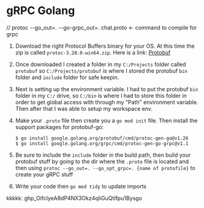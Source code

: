 # gRPC Golang
// protoc --go_out=. --go-grpc_out=. chat.proto <- command to compile for grpc
1. Download the right Protocol Buffers binary for your OS. At this time the zip is called `protoc-3.20.0-win64.zip`.
    Here is a link: [Protobuf](https://github.com/protocolbuffers/protobuf/releases/tag/v3.20.0)

2. Once downloaded I created a folder in my `C:/Projects` folder called `protobuf` so `C:/Projects/protobuf` is where I stored the protobuf `bin` folder and `include` folder for safe keepin.

3. Next is setting up the environment variable. I had to put the protobuf `bin` folder in my `C:/` drive, so `C:/bin` is where I had to store this folder in order to get global access with through my "Path" environment variable. Then after that I was able to setup my workspace env.

4. Make your `.proto` file then create you a `go mod init` file. Then install the support packages for protobuf-go:
    ```
    $ go install google.golang.org/protobuf/cmd/protoc-gen-go@v1.26
    $ go install google.golang.org/grpc/cmd/protoc-gen-go-grpc@v1.1
    ```

5. Be sure to include the `include` folder in the build path, then build your protobuf stuff by going to the dir where the `.proto` file is located and then using `protoc --go_out=. --go_opt_grpc=. {name of protofile}` to create your gRPC stuff 

6. Write your code then `go mod tidy` to update imports





kkkkk:
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